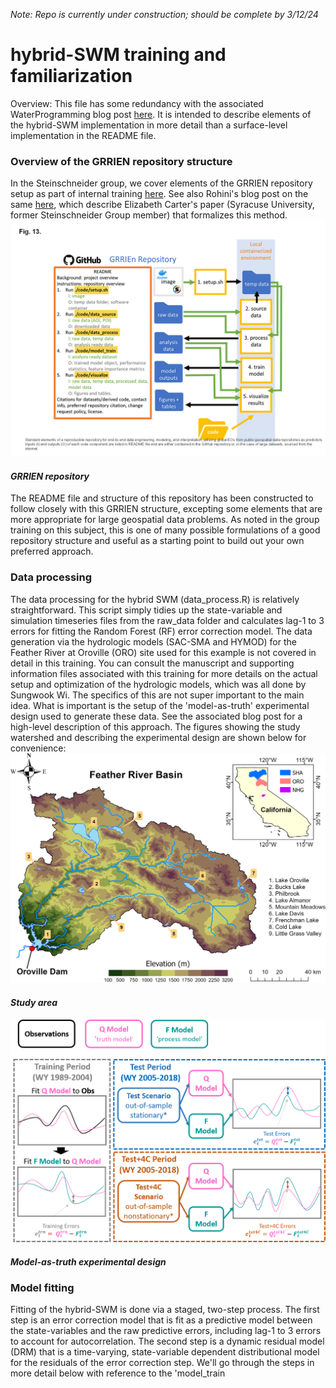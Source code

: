 _Note: Repo is currently under construction; should be complete by 3/12/24_
# hybrid-SWM training and familiarization
Overview: This file has some redundancy with the associated WaterProgramming blog post [here](https://waterprogramming.wordpress.com/2024/03/11/nonstationary-stochastic-watershed-modeling/). It is intended to
describe elements of the hybrid-SWM implementation in more detail than a surface-level implementation in the README file. 
### Overview of the GRRIEN repository structure
In the Steinschneider group, we cover elements of the GRRIEN repository setup as part of internal training [here](https://github.com/SteinschneiderLab/lab-manual/tree/main/training/open_research). See also Rohini's
blog post on the same [here](https://waterprogramming.wordpress.com/2023/03/06/introducing-the-grrien-analysis-framework-defining-standards-for-reproducible-and-robust-supervised-learning-of-earth-surface-processes-at-large-spatial-scales/), which describe Elizabeth Carter's paper (Syracuse University, former Steinschneider Group member) that formalizes this method.
![image info](figures_tables/GRRIEn.png "GRRIEN")
#### _GRRIEN repository_   
   
The README file and structure of this repository has been constructed to follow closely with this GRRIEN structure, excepting some elements that are more appropriate for large geospatial data problems. As noted in the group training on this subject, this is one of many possible formulations of a good repository structure and useful as a starting point to build out your own preferred approach.
### Data processing
The data processing for the hybrid SWM (data_process.R) is relatively straightforward. This script simply tidies up the state-variable and simulation timeseries files from the raw_data folder and calculates lag-1 to 3 errors for fitting the Random Forest (RF) error correction model. The data generation via the hydrologic models (SAC-SMA and HYMOD) for the Feather River at Oroville (ORO) site used for this example is not covered in detail in this training. You can consult the manuscript and supporting information files associated with this training for more details on the actual setup and optimization of the hydrologic models, which was all done by Sungwook Wi. The specifics of this are not super important to the main idea. What is important is the setup of the 'model-as-truth' experimental design used to generate these data. See the associated blog post for a high-level description of this approach. The figures showing the study watershed and describing the experimental design are shown below for convenience:
![image info](figures_tables/fig1.png "Study area")   
#### _Study area_      
   
![image info](figures_tables/fig2.png "Model-as-truth experimental design")
#### _Model-as-truth experimental design_   
### Model fitting
Fitting of the hybrid-SWM is done via a staged, two-step process. The first step is an error correction model that is fit as a predictive model between the state-variables and the raw predictive errors, including lag-1 to 3 errors to account for autocorrelation. The second step is a dynamic residual model (DRM) that is a time-varying, state-variable dependent distributional model for the residuals of the error correction step. We'll go through the steps in more detail below with reference to the 'model_train
